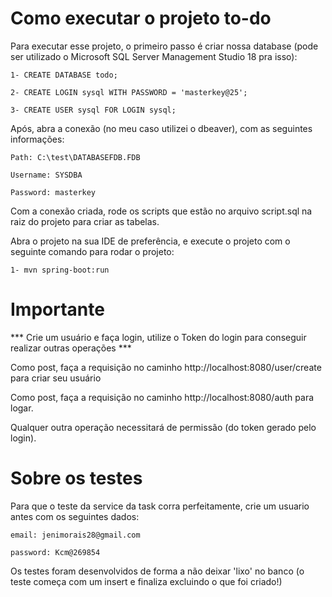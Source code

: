# Como executar o projeto to-do

Para executar esse projeto, o primeiro passo é criar nossa database (pode ser utilizado o Microsoft SQL Server Management Studio 18 pra isso): 

    1- CREATE DATABASE todo;
  
    2- CREATE LOGIN sysql WITH PASSWORD = 'masterkey@25';
  
    3- CREATE USER sysql FOR LOGIN sysql;

Após, abra a conexão (no meu caso utilizei o dbeaver), com as seguintes informações:

    Path: C:\test\DATABASEFDB.FDB

    Username: SYSDBA

    Password: masterkey

Com a conexão criada, rode os scripts que estão no arquivo script.sql na raiz do projeto para criar as tabelas.


Abra o projeto na sua IDE de preferência, e execute o projeto com o seguinte comando para rodar o projeto:

    1- mvn spring-boot:run


# Importante
*** Crie um usuário e faça login, utilize o Token do login para conseguir realizar outras operações ***

Como post, faça a requisição no caminho http://localhost:8080/user/create para criar seu usuário

Como post, faça a requisição no caminho http://localhost:8080/auth para logar.

Qualquer outra operação necessitará de permissão (do token gerado pelo login).

# Sobre os testes
Para que o teste da service da task corra perfeitamente, crie um usuario antes com os seguintes dados:

    email: jenimorais28@gmail.com
    
    password: Kcm@269854

Os testes foram desenvolvidos de forma a não deixar 'lixo' no banco (o teste começa com um insert e finaliza excluindo o que foi criado!)

